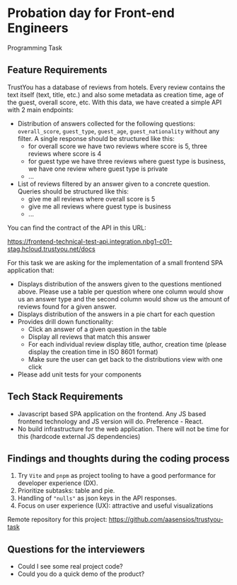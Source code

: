 # Probation day for Front-end Engineers

Programming Task

## Feature Requirements

TrustYou has a database of reviews from hotels. Every review contains the text itself (text, title, etc.) and also some metadata as creation time, age of the guest, overall score, etc. With this data, we have created a simple API with 2 main endpoints:

- Distribution of answers collected for the following questions: `overall_score`, `guest_type`, `guest_age`, `guest_nationality` without any filter. A single response should be structured like this:
  - for overall score we have two reviews where score is 5, three reviews where score is 4
  - for guest type we have three reviews where guest type is business, we have one review where guest type is private
  - ...
- List of reviews filtered by an answer given to a concrete question. Queries should be structured like this:
  - give me all reviews where overall score is 5
  - give me all reviews where guest type is business
  - ...

You can find the contract of the API in this URL:

<https://frontend-technical-test-api.integration.nbg1-c01-stag.hcloud.trustyou.net/docs>

For this task we are asking for the implementation of a small frontend SPA application that:

- Displays distribution of the answers given to the questions mentioned above. Please use a table per question where one column would show us an answer type and the second column would show us the amount of reviews found for a given answer.
- Displays distribution of the answers in a pie chart for each question
- Provides drill down functionality:
  - Click an answer of a given question in the table
  - Display all reviews that match this answer
  - For each individual review display title, author, creation time (please display the creation time in ISO 8601 format)
  - Make sure the user can get back to the distributions view with one click
- Please add unit tests for your components

## Tech Stack Requirements

- Javascript based SPA application on the frontend. Any JS based frontend technology and JS version will do. Preference - React.
- No build infrastructure for the web application. There will not be time for this (hardcode external JS dependencies)

## Findings and thoughts during the coding process

1. Try `Vite` and `pnpm` as project tooling to have a good performance for developer experience (DX).
2. Prioritize subtasks: table and pie.
3. Handling of `"nulls"` as json keys in the API responses.
4. Focus on user experience (UX): attractive and useful visualizations

Remote repository for this project: <https://github.com/aasensios/trustyou-task>

## Questions for the interviewers

- Could I see some real project code?
- Could you do a quick demo of the product?
